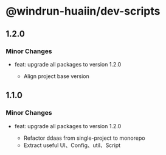 # @windrun-huaiin/dev-scripts

## 1.2.0

### Minor Changes

- feat: upgrade all packages to version 1.2.0

  - Align project base version

## 1.1.0

### Minor Changes

- feat: upgrade all packages to version 1.2.0

  - Refactor ddaas from single-project to monorepo
  - Extract useful UI、Config、util、Script
